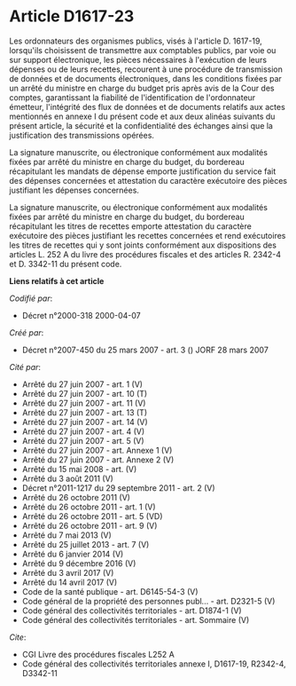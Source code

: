 # Article D1617-23

Les ordonnateurs des organismes publics, visés à l'article D. 1617-19, lorsqu'ils choisissent de transmettre aux comptables
publics, par voie ou sur support électronique, les pièces nécessaires à l'exécution de leurs dépenses ou de leurs recettes,
recourent à une procédure de transmission de données et de documents électroniques, dans les conditions fixées par un arrêté
du ministre en charge du budget pris après avis de la Cour des comptes, garantissant la fiabilité de l'identification de
l'ordonnateur émetteur, l'intégrité des flux de données et de documents relatifs aux actes mentionnés en annexe I du présent
code et aux deux alinéas suivants du présent article, la sécurité et la confidentialité des échanges ainsi que la
justification des transmissions opérées.

La signature manuscrite, ou électronique conformément aux modalités fixées par arrêté du ministre en charge du budget, du
bordereau récapitulant les mandats de dépense emporte justification du service fait des dépenses concernées et attestation du
caractère exécutoire des pièces justifiant les dépenses concernées.

La signature manuscrite, ou électronique conformément aux modalités fixées par arrêté du ministre en charge du budget, du
bordereau récapitulant les titres de recettes emporte attestation du caractère exécutoire des pièces justifiant les recettes
concernées et rend exécutoires les titres de recettes qui y sont joints conformément aux dispositions des articles L. 252 A
du livre des procédures fiscales et des articles R. 2342-4 et D. 3342-11 du présent code.

**Liens relatifs à cet article**

_Codifié par_:

  - Décret n°2000-318 2000-04-07

_Créé par_:

  - Décret n°2007-450 du 25 mars 2007 - art. 3 () JORF 28 mars 2007

_Cité par_:

  - Arrêté du 27 juin 2007 - art. 1 (V)
  - Arrêté du 27 juin 2007 - art. 10 (T)
  - Arrêté du 27 juin 2007 - art. 11 (V)
  - Arrêté du 27 juin 2007 - art. 13 (T)
  - Arrêté du 27 juin 2007 - art. 14 (V)
  - Arrêté du 27 juin 2007 - art. 4 (V)
  - Arrêté du 27 juin 2007 - art. 5 (V)
  - Arrêté du 27 juin 2007 - art. Annexe 1 (V)
  - Arrêté du 27 juin 2007 - art. Annexe 2 (V)
  - Arrêté du 15 mai 2008 - art. (V)
  - Arrêté du 3 août 2011 (V)
  - Décret n°2011-1217 du 29 septembre 2011 - art. 2 (V)
  - Arrêté du 26 octobre 2011 (V)
  - Arrêté du 26 octobre 2011 - art. 1 (V)
  - Arrêté du 26 octobre 2011 - art. 5 (VD)
  - Arrêté du 26 octobre 2011 - art. 9 (V)
  - Arrêté du 7 mai 2013 (V)
  - Arrêté du 25 juillet 2013 - art. 7 (V)
  - Arrêté du 6 janvier 2014 (V)
  - Arrêté du 9 décembre 2016 (V)
  - Arrêté du 3 avril 2017 (V)
  - Arrêté du 14 avril 2017 (V)
  - Code de la santé publique - art. D6145-54-3 (V)
  - Code général de la propriété des personnes publ... - art. D2321-5 (V)
  - Code général des collectivités territoriales - art. D1874-1 (V)
  - Code général des collectivités territoriales - art. Sommaire (V)

_Cite_:

  - CGI Livre des procédures fiscales L252 A
  - Code général des collectivités territoriales annexe I, D1617-19, R2342-4, D3342-11
